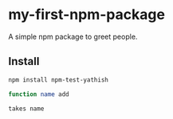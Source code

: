 # my-first-npm-package

A simple npm package to greet people.

## Install
```bash
npm install npm-test-yathish

function name add

takes name